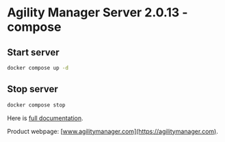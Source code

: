 # Agility Manager Server 2.0.13 - compose

## Start server

```bash
docker compose up -d
```

## Stop server

```bash
docker compose stop
```

Here is [full documentation](https://docs.agilitymanager.com).

Product webpage: [www.agilitymanager.com](https://agilitymanager.com).